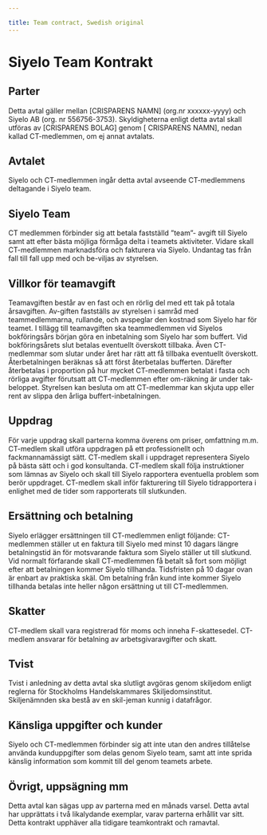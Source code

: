 ```yaml
---

title: Team contract, Swedish original
---
```


# Siyelo Team Kontrakt

## Parter

Detta avtal gäller mellan \[CRISPARENS NAMN\] (org.nr xxxxxx-yyyy) och
Siyelo AB (org. nr 556756-3753). Skyldigheterna enligt detta avtal skall
utföras av \[CRISPARENS BOLAG\] genom \[ CRISPARENS NAMN\], nedan kallad
CT-medlemmen, om ej annat avtalats.

## Avtalet

Siyelo och CT-medlemmen ingår detta avtal avseende CT-medlemmens
deltagande i Siyelo team.

## Siyelo Team

CT medlemmen förbinder sig att betala fastställd ”team”- avgift till
Siyelo samt att efter bästa möjliga förmåga delta i teamets aktiviteter.
Vidare skall CT-medlemmen marknadsföra och fakturera via Siyelo.
Undantag tas från fall till fall upp med och be-viljas av styrelsen.

## Villkor för teamavgift

Teamavgiften består av en fast och en rörlig del med ett tak på totala
årsavgiften. Av-giften fastställs av styrelsen i samråd med
teammedlemmarna, rullande, och avspeglar den kostnad som Siyelo har för
teamet. I tillägg till teamavgiften ska teammedlemmen vid Siyelos
bokföringsårs början göra en inbetalning som Siyelo har som buffert. Vid
bokföringsårets slut betalas eventuellt överskott tillbaka. Även
CT-medlemmar som slutar under året har rätt att få tillbaka eventuellt
överskott. Återbetalningen beräknas så att först återbetalas bufferten.
Därefter återbetalas i proportion på hur mycket CT-medlemmen betalat i
fasta och rörliga avgifter förutsatt att CT-medlemmen efter om-räkning
är under tak-beloppet. Styrelsen kan besluta om att CT-medlemmar kan
skjuta upp eller rent av slippa den årliga buffert-inbetalningen.

## Uppdrag

För varje uppdrag skall parterna komma överens om priser, omfattning
m.m.
CT-medlem skall utföra uppdragen på ett professionellt och
fackmannamässigt sätt. CT-medlem skall i uppdraget representera Siyelo
på bästa sätt och i god konsultanda. CT-medlem skall följa instruktioner
som lämnas av Siyelo och skall till Siyelo rapportera eventuella problem
som berör uppdraget. CT-medlem skall inför fakturering till Siyelo
tidrapportera i enlighet med de tider som rapporterats till slutkunden.

## Ersättning och betalning

Siyelo erlägger ersättningen till CT-medlemmen enligt följande:
CT-medlemmen ställer ut en faktura till Siyelo med minst 10 dagars
längre betalningstid än för motsvarande faktura som Siyelo ställer ut
till slutkund. Vid normalt förfarande skall CT-medlemmen få betalt så
fort som möjligt efter att betalningen kommer Siyelo tillhanda.
Tidsfristen på 10 dagar ovan är enbart av praktiska skäl. Om betalning
från kund inte kommer Siyelo tillhanda betalas inte heller någon
ersättning ut till CT-medlemmen.

## Skatter

CT-medlem skall vara registrerad för moms och inneha F-skattesedel.
CT-medlem ansvarar för betalning av arbetsgivaravgifter och skatt.

## Tvist

Tvist i anledning av detta avtal ska slutligt avgöras genom skiljedom
enligt reglerna för Stockholms Handelskammares Skiljedomsinstitut.
Skiljenämnden ska bestå av en skil-jeman kunnig i datafrågor.

## Känsliga uppgifter och kunder

Siyelo och CT-medlemmen förbinder sig att inte utan den andres
tillåtelse använda kunduppgifter som delas genom Siyelo team, samt att
inte sprida känslig information som kommit till del genom teamets
arbete.

## Övrigt, uppsägning mm

Detta avtal kan sägas upp av parterna med en månads varsel.
Detta avtal har upprättats i två likalydande exemplar, varav parterna
erhållit var sitt.
Detta kontrakt upphäver alla tidigare teamkontrakt och ramavtal.
